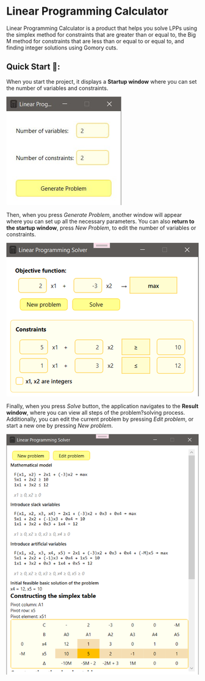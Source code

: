 # Linear Programming Calculator

Linear Programming Calculator is a product that helps you solve LPPs using the simplex method for constraints that are greater than or equal to,
the Big M method for constraints that are less than or equal to or equal to, and finding integer solutions using Gomory cuts.

## Quick Start :runner::

When you start the project, it displays a **Startup window** where you can set the number of variables and constraints.

![Startup Window](../../Images/img1.jpg)

Then, when you press _Generate Problem_, another window will appear where you can set up all the necessary parameters.
You can also **return to the startup window**, press _New Problem_, to edit the number of variables or constraints.

![Problem Setup Window](../../Images/img2.png)

Finally, when you press _Solve_ button, the application navigates to the **Result window**, where you can view all steps of the problem?solving process.
Additionally, you can edit the current problem by pressing _Edit problem_, or start a new one by pressing _New problem_.

![Result Window](../../Images/img3.png)
